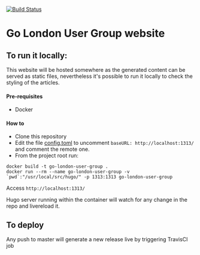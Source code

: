 [![Build Status](https://travis-ci.org/go-london-user-group/go-london-user.group.svg?branch=master)](https://travis-ci.org/go-london-user-group/go-london-user.group)

# Go London User Group website

## To run it locally:
This website will be hosted somewhere as the generated content can be served as static files, nevertheless it's possible to run it locally to check the styling of the articles.

#### Pre-requisites
- Docker

#### How to
- Clone this repository
- Edit the file [config.toml](config.toml#L2-L4) to uncomment `baseURL: http://localhost:1313/` and comment the remote one.
- From the project root run:
```
docker build -t go-london-user-group .
docker run --rm --name go-london-user-group -v `pwd`:"/usr/local/src/hugo/" -p 1313:1313 go-london-user-group
```

Access `http://localhost:1313/`

Hugo server running within the container will watch for any change in the repo and livereload it.

## To deploy
Any push to master will generate a new release live by triggering TravisCI job
